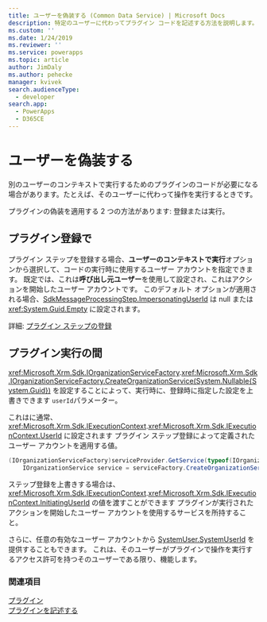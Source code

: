 ```yaml
---
title: ユーザーを偽装する (Common Data Service) | Microsoft Docs
description: 特定のユーザーに代わってプラグイン コードを記述する方法を説明します。
ms.custom: ''
ms.date: 1/24/2019
ms.reviewer: ''
ms.service: powerapps
ms.topic: article
author: JimDaly
ms.author: pehecke
manager: kvivek
search.audienceType:
  - developer
search.app:
  - PowerApps
  - D365CE
---
```

# <a name="impersonate-a-user"></a>ユーザーを偽装する

別のユーザーのコンテキストで実行するためのプラグインのコードが必要になる場合があります。たとえば、そのユーザーに代わって操作を実行するときです。

プラグインの偽装を適用する 2 つの方法があります: 登録または実行。

## <a name="at-plug-in-registration"></a>プラグイン登録で

プラグイン ステップを登録する場合、**ユーザーのコンテキストで実行**オプションから選択して、コードの実行時に使用するユーザー アカウントを指定できます。 既定では、これは**呼び出し元ユーザー**を使用して設定され、これはアクションを開始したユーザー アカウントです。 このデフォルト オプションが適用される場合、[SdkMessageProcessingStep.ImpersonatingUserId](reference/entities/sdkmessageprocessingstep.md#BKMK_ImpersonatingUserId) は null または <xref:System.Guid.Empty> に設定されます。

詳細: [プラグイン ステップの登録](register-plug-in.md#register-plug-in-step)

## <a name="during-plug-in-execution"></a>プラグイン実行の間

<xref:Microsoft.Xrm.Sdk.IOrganizationServiceFactory>.<xref:Microsoft.Xrm.Sdk.IOrganizationServiceFactory.CreateOrganizationService(System.Nullable{System.Guid})> を設定することによって、実行時に、登録時に指定した設定を上書きできます `userId`パラメーター。

これはに通常、<xref:Microsoft.Xrm.Sdk.IExecutionContext>.<xref:Microsoft.Xrm.Sdk.IExecutionContext.UserId> に設定されます プラグイン ステップ登録によって定義されたユーザー アカウントを適用する値。

```csharp
(IOrganizationServiceFactory)serviceProvider.GetService(typeof(IOrganizationServiceFactory));
    IOrganizationService service = serviceFactory.CreateOrganizationService(context.UserId);
```

ステップ登録を上書きする場合は、<xref:Microsoft.Xrm.Sdk.IExecutionContext>.<xref:Microsoft.Xrm.Sdk.IExecutionContext.InitiatingUserId> の値を渡すことができます プラグインが実行されたアクションを開始したユーザー アカウントを使用するサービスを所持すること。

さらに、任意の有効なユーザー アカウントから [SystemUser.SystemUserId](reference/entities/systemuser.md#BKMK_SystemUserId) を提供することもできます。 これは、そのユーザーがプラグインで操作を実行するアクセス許可を持つそのユーザーである限り、機能します。

### <a name="see-also"></a>関連項目

[プラグイン](plug-ins.md)  
[プラグインを記述する](write-plug-in.md)